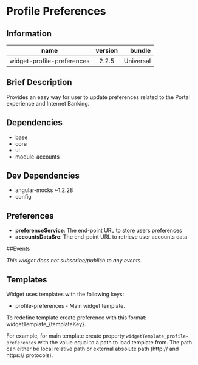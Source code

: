 # Profile Preferences

## Information

| name                  | version           | bundle           |
| ----------------------|:-----------------:| ----------------:|
| widget-profile-preferences    | 2.2.5 			| Universal        |

## Brief Description

Provides an easy way for user to update preferences related to the Portal experience and Internet Banking.

## Dependencies

* base
* core
* ui
* module-accounts

## Dev Dependencies

* angular-mocks ~1.2.28
* config

## Preferences

* **preferenceService**: The end-point URL to store users preferences
* **accountsDataSrc**: The end-point URL to retrieve user accounts data
   

##Events

_This widget does not subscribe/publish to any events._

## Templates

Widget uses templates with the following keys:

* profile-preferences - Main widget template.

To redefine template create preference with this format: widgetTemplate_{templateKey}.

For example, for main template create property `widgetTemplate_profile-preferences` with the value equal to a path to load template from. The path can either be local relative path or external absolute path (http:// and https:// protocols).